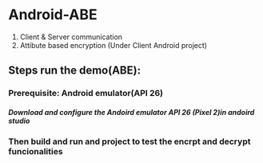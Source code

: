 # Android-ABE
1. Client & Server communication
2. Attibute based encryption (Under Client Android project)
## Steps run the demo(ABE):

### Prerequisite: Android emulator(API 26)
##### Download and configure the Andoird emulator API 26 (Pixel 2)in andoird studio
### Then build and run and project to test the encrpt and decrypt funcionalities

